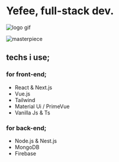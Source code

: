 # Yefee, full-stack dev.
![logo gif](https://github.com/Yefee8/Yefee8/blob/main/yefeegif_1-min.gif?raw=true)

![masterpiece](https://open.spotify.com/track/4mn2kNTqiGLwaUR8JdhJ1l?si=8a1365e1952047fb)

## techs i use;

### for front-end;
- React & Next.js
- Vue.js
- Tailwind
- Material Ui / PrimeVue
- Vanilla Js & Ts

### for back-end;
- Node.js & Nest.js
- MongoDB
- Firebase
